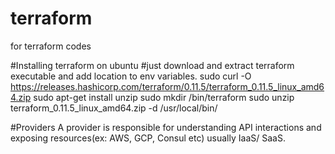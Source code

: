 # terraform
for terraform codes

#Installing terraform on ubuntu
#just download and extract terraform executable and add location to env variables.
sudo curl -O https://releases.hashicorp.com/terraform/0.11.5/terraform_0.11.5_linux_amd64.zip
sudo apt-get install unzip
sudo mkdir /bin/terraform 
sudo unzip terraform_0.11.5_linux_amd64.zip -d /usr/local/bin/

#Providers
A provider is responsible for understanding API interactions and exposing resources(ex: AWS, GCP, Consul etc) usually IaaS/ SaaS. 

